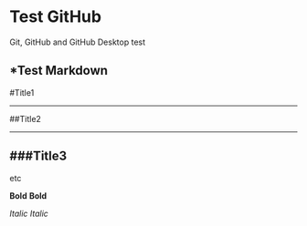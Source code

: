 # Test GitHub
 Git, GitHub and GitHub Desktop test
 
 *Test Markdown
 ---
 #Title1
 ***
 ##Title2
 ***
 ###Title3
 ---
 etc
 
**Bold**
__Bold__

*Italic*
_Italic_


